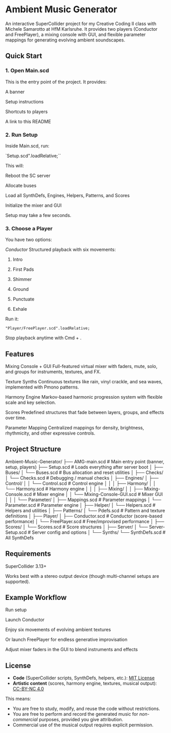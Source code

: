 # Ambient Music Generator

An interactive SuperCollider project for my Creative Coding II class with Michele Samarotto at HfM Karlsruhe.
It provides two players (Conductor and FreePlayer), a mixing console with GUI, and flexible parameter mappings for generating evolving ambient soundscapes.

## Quick Start

### 1. Open Main.scd

This is the entry point of the project. It provides:

A banner

Setup instructions

Shortcuts to players

A link to this README

### 2. Run Setup

Inside Main.scd, run:

`Setup.scd".loadRelative;``

This will:

Reboot the SC server

Allocate buses

Load all SynthDefs, Engines, Helpers, Patterns, and Scores

Initialize the mixer and GUI

Setup may take a few seconds.

### 3. Choose a Player

You have two options:

*Conductor*
Structured playback with six movements:

1. Intro

2. First Pads

3. Shimmer

4. Ground

5. Punctuate

6. Exhale

Run it:

`"Player/FreePlayer.scd".loadRelative;`

Stop playback anytime with Cmd + .

## Features

Mixing Console + GUI
Full-featured virtual mixer with faders, mute, solo, and groups for instruments, textures, and FX.

Texture Synths
Continuous textures like rain, vinyl crackle, and sea waves, implemented with Pmono patterns.

Harmony Engine
Markov-based harmonic progression system with flexible scale and key selection.

Scores
Predefined structures that fade between layers, groups, and effects over time.

Parameter Mapping
Centralized mappings for density, brightness, rhythmicity, and other expressive controls.

## Project Structure

Ambient-Music-Generator/
├── AMG-main.scd                   # Main entry point (banner, setup, players)
├── Setup.scd                      # Loads everything after server boot
│
├── Buses/
│   └── Buses.scd                  # Bus allocation and reset utilities
│
├── Checks/
│   └── Checks.scd                 # Debugging / manual checks
│
├── Engines/
│   ├── Control/
│   │   └── Control.scd            # Control engine
│   │
│   ├── Harmony/
│   │   └── Harmony.scd            # Harmony engine
│   │
│   ├── Mixing/
│   │   ├── Mixing-Console.scd     # Mixer engine
│   │   └── Mixing-Console-GUI.scd # Mixer GUI
│   │
│   └── Parameter/
│       ├── Mappings.scd           # Parameter mappings
│       └── Parameter.scd          # Parameter engine
│
├── Helper/
│   └── Helpers.scd                # Helpers and utilities
│
├── Patterns/
│   └── Pdefs.scd                  # Pattern and texture definitions
│
├── Player/
│   ├── Conductor.scd              # Conductor (score-based performance)
│   └── FreePlayer.scd             # Free/improvised performance
│
├── Scores/
│   └── Scores.scd                 # Score structures
│
├── Server/
│   └── Server-Setup.scd           # Server config and options
│ 
└── Synths/
    └── SynthDefs.scd              # All SynthDefs

## Requirements

SuperCollider 3.13+

Works best with a stereo output device (though multi-channel setups are supported).

## Example Workflow

Run setup

Launch Conductor

Enjoy six movements of evolving ambient textures

Or launch FreePlayer for endless generative improvisation

Adjust mixer faders in the GUI to blend instruments and effects

## License

- **Code** (SuperCollider scripts, SynthDefs, helpers, etc.): [MIT License](LICENSE)  
- **Artistic content** (scores, harmony engine, textures, musical output): [CC-BY-NC 4.0](https://creativecommons.org/licenses/by-nc/4.0/)  

This means:
- You are free to study, modify, and reuse the code without restrictions.  
- You are free to perform and record the generated music for *non-commercial* purposes, provided you give attribution.  
- Commercial use of the musical output requires explicit permission.
